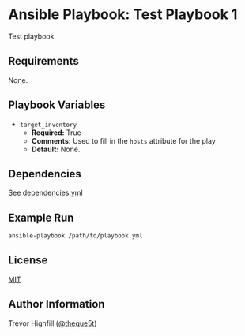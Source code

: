 # Ansible Playbook: Test Playbook 1

Test playbook

## Requirements

None.

## Playbook Variables

- `target_inventory`
  - **Required:** True
  - **Comments:** Used to fill in the `hosts` attribute for the play
  - **Default:** None.

## Dependencies

See [dependencies.yml](./dependencies.yml)

## Example Run

```sh
ansible-playbook /path/to/playbook.yml
```

## License

[MIT](./LICENSE)

## Author Information

Trevor Highfill ([@theque5t](https://github.com/theque5t))
